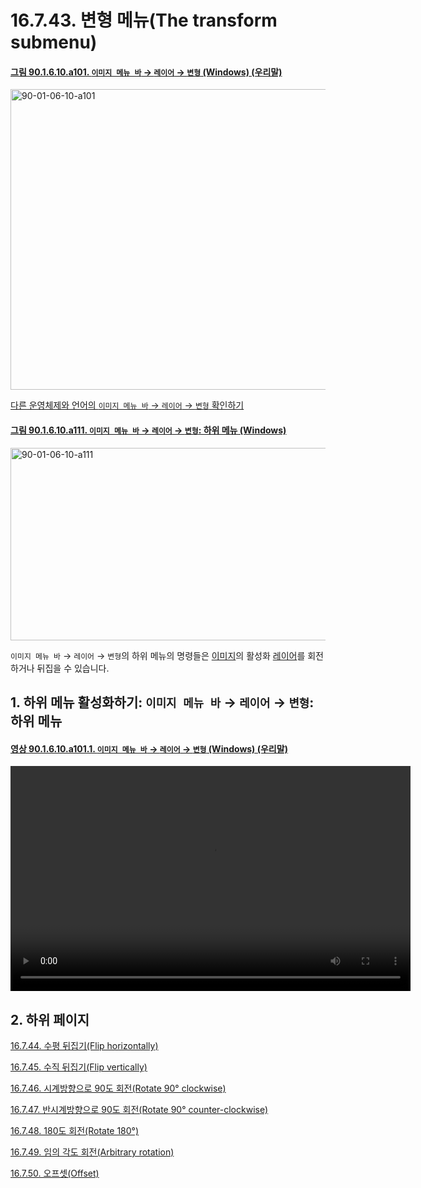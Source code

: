 # 16.7.43. 변형 메뉴(The transform submenu)

<a id="90-01-06-10-a101"></a>

#### [그림 90.1.6.10.a101. `이미지 메뉴 바` → `레이어` → `변형` (Windows) (우리말)](./90-01-06-10-transform.md#90-01-06-10-a101)
<img width="624" height="481" alt="90-01-06-10-a101" src="https://github.com/user-attachments/assets/df84d3fb-d954-4c09-83e4-cff3c58b339d" />

[다른 운영체제와 언어의 `이미지 메뉴 바` → `레이어` → `변형` 확인하기](./90-01-06-10-transform.md#90-01-06-10-a102)

<a id="90-01-06-10-a111"></a>

#### [그림 90.1.6.10.a111. `이미지 메뉴 바` → `레이어` → `변형`: 하위 메뉴 (Windows)](./90-01-06-10-transform.md#90-01-06-10-a111)
<img width="642" height="308" alt="90-01-06-10-a111" src="https://github.com/user-attachments/assets/71f087b0-a32e-41c6-bfe8-1cb4fb0bfc66" />

`이미지 메뉴 바` → `레이어` → `변형`의 하위 메뉴의 명령들은 [이미지](./19-glossaryx-image.md)의 활성화 [레이어](./19-glossaryx-layer.md)를 회전하거나 뒤집을 수 있습니다.

<a id="16-07-43-s1"></a>

## 1. 하위 메뉴 활성화하기: `이미지 메뉴 바` → `레이어` → `변형`: 하위 메뉴

<a id="90-01-06-10-a101-01"></a>

#### [영상 90.1.6.10.a101.1. `이미지 메뉴 바` → `레이어` → `변형` (Windows) (우리말)](./90-01-06-10-transform.md#90-01-06-10-a101-01)
<video controls="controls" width="640" height="360" src="https://github.com/user-attachments/assets/eb5a325a-baf0-4c79-bdf1-02a6ca087bd7"></video>

<a id="16-07-43-s2"></a>

## 2. 하위 페이지

[16.7.44. 수평 뒤집기(Flip horizontally)](./16-07-44-flip-horizontally.md)

[16.7.45. 수직 뒤집기(Flip vertically)](./16-07-45-flip-vertically.md)

[16.7.46. 시계방향으로 90도 회전(Rotate 90° clockwise)](./16-07-46-rotate-90-clockwise.md)

[16.7.47. 반시계방향으로 90도 회전(Rotate 90° counter-clockwise)](./16-07-47-rotate-90-counter-clockwise.md)

[16.7.48. 180도 회전(Rotate 180°)](./16-07-48-rotate-180.md)

[16.7.49. 임의 각도 회전(Arbitrary rotation)](./16-07-49-arbitrary-rotation.md)

[16.7.50. 오프셋(Offset)](./16-07-50-offset.md)